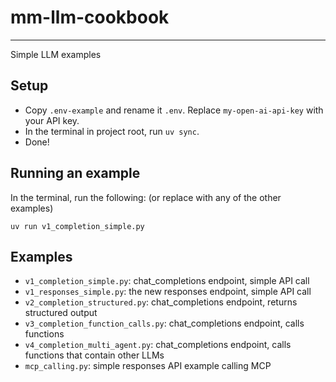 # mm-llm-cookbook

---

Simple LLM examples

## Setup
- Copy `.env-example` and rename it `.env`. Replace `my-open-ai-api-key` with your API key.
- In the terminal in project root, run `uv sync`.
- Done!

## Running an example
In the terminal, run the following: (or replace with any of the other examples)

```
uv run v1_completion_simple.py
```

## Examples
- `v1_completion_simple.py`: chat_completions endpoint, simple API call
- `v1_responses_simple.py`: the new responses endpoint, simple API call
- `v2_completion_structured.py`: chat_completions endpoint, returns structured output
- `v3_completion_function_calls.py`: chat_completions endpoint, calls functions
- `v4_completion_multi_agent.py`: chat_completions endpoint, calls functions that contain other LLMs
- `mcp_calling.py`: simple responses API example calling MCP